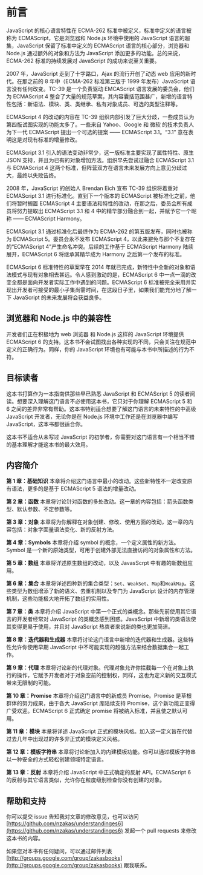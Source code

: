 # 前言

JavaScript 的核心语言特性在 ECMA-262 标准中被定义，标准中定义的语言被称为 ECMAScript，它是浏览器和 Node.js 环境中使用的 JavaScript 语言的超集，JavaScript 保留了标准中定义的 ECMAScript 语言的核心部分，浏览器和 Node.js 通过额外的对象和方法为 JavaScript 添加更多的功能。总的来说，ECMA-262 标准的持续发展对 JavaScript 的成功来说至关重要。

2007 年，JavaScript 走到了十字路口，Ajax 的流行开创了动态 web 应用的新时代。在那之前的 8 年中（ECMA-262 标准第三版于 1999 年发布）JavaScript 语言没有任何改变。TC-39 是一个负责驱动 EMCAScript 语言发展的委员会，他们为 ECMAScript 4 整合了大量的规范草案，其内容囊括范围甚广，新增的语言特性包括：新语法、模块、类、类继承、私有对象成员、可选的类型注释等。

ECMAScript 4 的改动的内容在 TC-39 组织内部引发了巨大分歧，一些成员认为第四版试图实现的功能太多了。一些来自 Yahoo、Google 和 微软 的技术负责人为下一代 ECMAScript 提出一个可选的提案 —— ECMAScript 3.1。“3.1” 意在表明这是对现有标准的增量修改。

ECMAScript 3.1 引入的语法变动非常少，这一版标准主要实现了属性特性、原生 JSON 支持，并且为已有的对象增加方法。组织早先尝试过融合 ECMAScript 3.1 与 ECMAScript 4 这两个标准，但阵营双方在语言未来发展方向上意见分歧过大，最终以失败告终。

2008 年，JavaScript 的创始人 Brendan Eich 宣布 TC-39 组织将着重对 ECMAScript 3.1 进行标准化。直到下一个版本的 ECMAScript 被标准化之前，他们将暂时搁置 ECMAScript 4 主要语法和特性的改动，在那之后，委员会所有成员将努力提取出 ECMAScript 3.1 和 4 中的精华部分融合到一起，并赋予它一个昵称 —— ECMAScript Harmony。

ECMAScript 3.1 通过标准化后最终作为 ECMA-262 的第五版发布，同时也被称为 ECMAScript 5。委员会永不发布 ECMAScript 4，以此来避免与那个不复存在的“ECMAScript 4”产生命名冲突。后续的工作基于 ECMAScript Harmony 陆续展开，ECMAScript 6 将继承其精华成为 Harmony 之后第一个发布的标准。

ECMAScript 6 标准特性的草案早在 2014 年就已完成，新特性中全新的对象和语法模式与现有对象相去甚远。令人感到激动的是，ECMAScript 6 中一点一滴的改变全都是面向开发者实际工作中遇到的问题。ECMAScript 6 标准被完全采用并实现出开发者可接受的最小子集尚需时间，在这段日子里，如果我们能充分地了解一下 JavaScript 的未来发展将会获益良多。

## 浏览器和 Node.js 中的兼容性

开发者们正在积极地为 web 浏览器 和 Node.js 这样的 JavaScript 环境提供 ECMAScript 6 的支持。这本书不会试图找出各种实现的不同，只会关注在规范中定义的正确行为。同样，你的 JavaScript 环境也有可能与本书中所描述的行为不符。

## 目标读者

这本书打算作为一本指南供那些早已熟悉 JavaScript 和 ECMAScript 5 的读者阅读。想要深入理解这门语言不必使用这本书，它只对于你理解 ECMAScript 5 和 6 之间的差异非常有帮助。这本书特别适合想要了解这门语言的未来特性的中高级 JavaScript 开发者，无论你是在 Node.js 环境中工作还是在浏览器中编写 JavaScript，这本书都很适合你。

这本书不适合从未写过 JavaScript 的初学者，你需要对这门语言有一个相当不错的基本理解才能这本书的最大效用。

## 内容简介

**第 1 章：基础知识** 本章将介绍这门语言中最小的改动。这些新特性不一定改变原有语法，更多的是基于 ECMAScript 5 语法的增量改动。

**第 2 章：函数** 本章将讨论针对函数的多处改动。这一章的内容包括：箭头函数类型、默认参数、不定参数等。

**第 3 章：对象** 本章将为你解释在对象创建、修改、使用方面的改动，这一章的内容包括：对象字面量语法变化、新的反射方法。

**第 4 章：Symbols** 本章将介绍 symbol 的概念，一个定义属性的新方法。Symbol 是一个新的原始类型，可用于创建外部无法直接访问的对象属性和方法。

**第 5 章：数组** 本章将详述原生数组的改动，以及 JavasScrpt 中有趣的新数组应用。

**第 6 章：集合** 本章将详述四种新的集合类型：`Set`、`WeakSet`、`Map`和`WeakMap`。这些类型为数组增添了新的语义、去重机制以及专门为 JavaScript 设计的内存管理机制，这些功能极大地开拓了数组的实用性。

**第 7 章：类** 本章将介绍 JavaScript 中第一个正式的类概念。那些先前使用其它语言的开发者经常对 JavaScript 的类概念感到困惑。JavaScript 中新增的类语法使其变得更易于使用，并且对 JavaScript 热衷者来说新的类也更加简洁。

**第 8 章：迭代器和生成器** 本章将讨论这门语言中新增的迭代器和生成器。这些特性允许你使用早期 JavaScript 中不可能实现的超强方法来结合数据集合一起工作。

**第 9 章：代理** 本章将讨论新的代理对象。代理对象允许你拦截每一个在对象上执行的操作，它赋予开发者对于对象空前的控制权，同样，这也为定义新的交互模式带来无限制的可能。

**第 10 章：Promise** 本章将介绍这门语言中的新成员 Promise。Promise 是草根群体的努力成果，由于各大 JavaScript 库陆续支持 Promise，这个新功能正变得广受欢迎。ECMAScript 6 正式确定 promise 将被纳入标准，并且使之默认可用。

**第 11 章：模块** 本章将详述 JavaScript 正式的模块风格。加入这一定义旨在代替过去几年中出现过的许多非正式的模块定义风格。

**第 12 章：模板字符串** 本章将讨论新加入的内建模板功能。你可以通过模板字符串以一种安全的方式轻松创建领域特定语言。

**第 13 章：反射** 本章将介绍 JavaScript 中正式确定的反射 API。ECMAScript 6 的反射与其它语言类似，允许你在粒度级别检查你没有创建的对象。

## 帮助和支持

你可以提交 issue 告知我对文章的修改意见，也可以访问 [https://github.com/nzakas/understandinges6](https://github.com/nzakas/understandinges6) 发起一个 pull requests 来修改这本书的内容。

如果您对本书有任何疑问，可以通过邮件列表 [http://groups.google.com/group/zakasbooks](http://groups.google.com/group/zakasbooks) 跟我联系。
